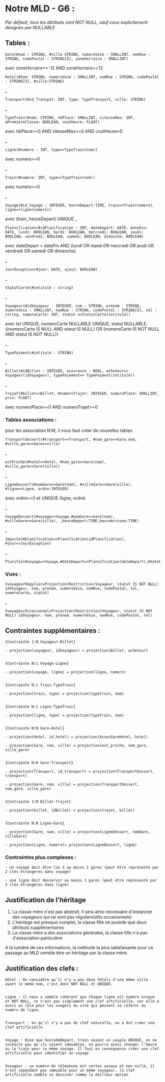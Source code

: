 # Notre MLD - G6 :



_Par défault, tous les attributs sont NOT NULL, sauf ceux explicitement désignés par NULLABLE_

## Tables :

    Gare(#nom : STRING, #ville STRING, numeroVoie : SMALLINT, nomRue : STRING, codePostal : STRING[5], zoneHorraire : SMALLINT) 

avec zoneHorraire>=-12 AND zoneHorraire>=12 

    Hotel(#nom: STRING, numeroVoie : SMALLINT, nomRue : STRING, codePostal : STRING[5], #ville:STRING)
_

    Transport(#id_Transpot: INT, type: TypeTransport, ville: STRING)
_

    TypeTrain(#nom: STRING, nbPlace: SMALLINT, vitesseMax: INT, aPremiereClasse: BOOLEAN, coutHeure: FLOAT)

avec nbPlace>=0 AND vitesseMax>=0 AND coutHeure>0

_

    Ligne(#numero : INT, type=>TypeTrain(nom))

avec numero>=0

_

    Train(#numero: INT, type=>TypeTrain(nom))

avec numero>=0

_

    Voyage(#id_Voyage : INTEGER, heureDepart:TIME, train=>Train(numero), ligne=>ligne(numero))

avec (train, heureDepart) UNIQUE
_

    Plannification(#idPlanification : INT, dateDepart: DATE, dateFin: DATE, lundi: BOOLEAN, mardi: BOOLEAN, mercredi: BOOLEAN, jeudi: BOOLEAN, vendredi: BOOLEAN, samedi: BOOLEAN, dimanche: BOOLEAN)

avec dateDepart < dateFin AND (lundi OR mardi OR mercredi OR jeudi OR vendredi OR samedi OR dimanche)

_

    JourException(#jour: DATE, ajout: BOOLEAN)

_

    StatutCarte(#intitulé : string)
_

    Voyageur(#idVoyageur : INTEGER, nom : STRING, prenom : STRING, numeroVoie : SMALLINT, nomRue : STRING, codePostal : STRING[5], tel : string, numeroCarte: INT, statut =>StatutCarte(intitulé))

avec tel UNIQUE, numeroCarte NULLABLE UNIQUE, statut NULLABLE, ((numeroCarte IS NULL AND statut IS NULL) OR (numeroCarte IS NOT NULL AND statut IS NOT NULL))

_

    TypePaiment(#intitulé : STRING)

_

    Billet(#idBillet : INTEGER, assurance : BOOL, acheteur=> Voyageur(idVoyageur), typePaiement=> TypePaiment(intitulé)) 

_

    Trajet(#billet=>Billet, #numeroTrajet: INTEGER, numeroPlace: SMALLINT, prix: FLOAT)

avec numeroPlace>=0 AND numeroTrajet>=0

### Tables associations : 

pour les association N:M, il nous faut créer de nouvelles tables 

    Transportdessert(#transport=>Transport, #nom_gare=>Gare.nom, #ville_gare=>Gare=>ville)

_

    estProche(#hotel=>Hotel, #nom_gare=>Gare(nom), #ville_gare=>Gare(ville))

_ 

    LigneDessert(#nomGare=>Gare(nom), #villeGare=>Gare(ville), #ligne=>Ligne, ordre:INTEGER)

avec ordre>=0 et UNIQUE (ligne, ordre)

_

    VoyageDessert(#voyage=>Voyage,#nomGare=>Gare(nom), #villeGare=>Gare(ville), ,heureDepart:TIME,heureArrivee:TIME)

_

    Impacte(#planification=>Planification(idPlanification), #jour=>JourException)

_ 

    Planifie(#voyage=>Voyage,#dateDepart=>Plannification(dateDepart),#dateFin=>Plannification(dateFin))


### Vues : 

    VvoyageurRégylier=Projection(Restriction(Voyageur, statut IS NOT NULL) idVoyageur, nom, prenom, numeroVoie, nomRue, codePostal, tel, numeroCarte, statut)

_

    VvoyageurOccasionnel=Projection(Restriction(Voyageur, statut IS NOT NULL) idVoyageur, nom, prenom, numeroVoie, nomRue, codePostal, tel)


## Contraintes supplémentaires : 

    {Contrainte 1:N Voyageur-Billet}

    - projection(voyageur, idVoyageur) = projection(Billet, acheteur)


    {Contrainte N:1 Voyage-Ligne}

    - projection(voyage, ligne) = projection(ligne, numero)


    {Contrainte N:1 Train-TypeTrain}

    - projection(train, type) = projection(typeTrain, nom)


    {Contrainte N:1 Ligne-TypeTrain}

    - projection(ligne, type) = projection(typeTrain, nom)


    {Contrainte N:N Gare-Hotel}

    - projection(Hotel, id_hotel) = projection(AssocGareHotel, hotel)

    - projection(Gare, nom, ville) = projection(est_proche, nom_gare, ville_gare)


    {Contrainte N:N Gare-Transport}

    - projection(Transport, id_transport) = projection(TransportDessert, transport)

    - projection(Gare, nom, ville) = projection(TransportDessert, nom_gare, ville_gare)


    {Contrainte 1:N Billet-Trajet}

    - projection(billet, idBillet) = projection(trajet, billet)


    {Contrainte N:N Ligne-Gare}

    - projection(Gare, nom, ville) = projection(LigneDessert, nomGare, villeGare)

    - projection(Ligne, numero)= projection(LigneDessert, ligne)




### Contraintes plus complexes :


    - un voyage doit être lié à au moins 2 gares (peut être représenté par 2 clés étrangères dans voyage)

    - une ligne doit desservir au moins 2 gares (peut être représenté par 2 clés étrangères dans ligne)



## Justification de l'héritage
1. La classe mère n'est pas abstrait, il sera ainsi nécessaire d'instancier des voyageurs qui ne sont pas réguliers(dits occasionnels)
2. L'héritage est presque complet, la classe fille ne posède que deux attributs supplémentaires
3. La classe mère a des associations générales, la classe fille n'a pas d'association particulère

A la lumière de ces informations,  la méthode la plus satisfaisante pour un passage au MLD semble être un héritage par la classe mère. 


## Justification des clefs :

    Hôtel : On considère qu'il n'y a pas deux hôtels d'une même ville ayant le même nom, c'est donc NOT NULL et UNIQUE.


    Ligne : il nous a semble cohérent que chaque ligne ait numéro unique et NOT NULL, ce n'est pas simplement une clef artificielle, car elle a aussi un rôle pour les usagers du site qui peuvent se référer au numéro de ligne.


    Transport : Vu qu'il n'y a pas de clef naturelle, on a dut créer une clef artificielle


    Voyage : Bien que heuredeDepart, train soient un couple UNIQUE, on ne souhaite pas qu'ils soient immuables, on pourra ainsi changer l'heure ou le train pour le même voyage. Il faut en conséquence créer une clef artificielle pour identifier un voyage


    Voyageur : un numéro de téléphone est certes unique et non nulle, il n'est cependant pas immuable pour un même voyageur, la clef artificielle semble se dessiner comme la meilleur option
